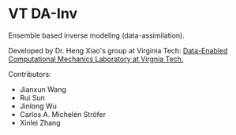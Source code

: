 VT DA-Inv
=========
Ensemble based inverse modeling (data-assimilation).


Developed by Dr. Heng Xiao's group at Virginia Tech: [Data-Enabled Computational Mechanics Laboratory at Virgnia Tech.](https://www.aoe.vt.edu/people/faculty/xiaoheng/personal-page.html)

Contributors:
* Jianxun Wang
* Rui Sun
* Jinlong Wu
* Carlos A. Michelén Ströfer
* Xinlei Zhang


